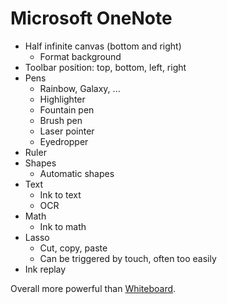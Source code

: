 # Microsoft OneNote
- Half infinite canvas (bottom and right)
  - Format background
- Toolbar position: top, bottom, left, right
- Pens
  - Rainbow, Galaxy, ...
  - Highlighter
  - Fountain pen
  - Brush pen
  - Laser pointer
  - Eyedropper
- Ruler
- Shapes
  - Automatic shapes
- Text
  - Ink to text
  - OCR
- Math
  - Ink to math
- Lasso
  - Cut, copy, paste
  - Can be triggered by touch, often too easily
- Ink replay

Overall more powerful than [Whiteboard](Whiteboard.md).
